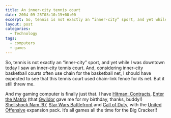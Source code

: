 ```yaml
---
title: An inner-city tennis court
date: 2004-09-25T03:10:15+00:00
excerpt: So, tennis is not exactly an “inner-city” sport, and yet while I was downtown today I saw an inner-city tennis court
layout: post
categories:
  - Technology
tags:
  - computers
  - games
---
```


So, tennis is not exactly an “inner-city” sport, and yet while I was downtown today I saw an inner-city tennis court. And, considering inner-city basketball courts often use chain for the basketball net, I should have expected to see that this tennis court used chain-link fence for its net. But it still threw me.

And my gaming computer is finally just that. I have <a href="http://www.gamespot.com/hitman-contracts/" target="_blank">Hitman: Contracts</a>, <a href="http://thematrix101.com/games/enterthematrix.php" target="_blank">Enter the Matrix</a> (that <a href="http://gwild0r.tumblr.com" target="_blank">Gwildor</a> gave me for my birthday, thanks, buddy!) <a href="http://www.gamespot.com/shellshock-nam-67/" target="_blank">Shellshock Nam &#8217;67</a>, <a href="http://www.lucasarts.com/games/swbattlefront/" target="_blank">Star Wars Battlefront</a> and <a href="http://www.callofduty.com/" target="_blank">Call of Duty</a>, with the <a href="http://ca.ign.com/games/call-of-duty-deluxe-edition/pc-670144" target="_blank">United Offensive</a> expansion pack. It&#8217;s all games all the time for the Big Cracker!!
